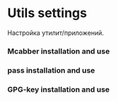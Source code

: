 # Utils settings
Настройка утилит/приложений.
### Mcabber installation and use
### pass installation and use
### GPG-key installation and use
